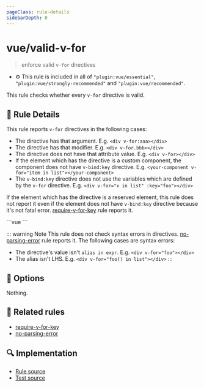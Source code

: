 ```yaml
---
pageClass: rule-details
sidebarDepth: 0
---
```

# vue/valid-v-for
> enforce valid `v-for` directives

- :gear: This rule is included in all of `"plugin:vue/essential"`, `"plugin:vue/strongly-recommended"` and `"plugin:vue/recommended"`.

This rule checks whether every `v-for` directive is valid.

## :book: Rule Details

This rule reports `v-for` directives in the following cases:

- The directive has that argument. E.g. `<div v-for:aaa></div>`
- The directive has that modifier. E.g. `<div v-for.bbb></div>`
- The directive does not have that attribute value. E.g. `<div v-for></div>`
- If the element which has the directive is a custom component, the component does not have `v-bind:key` directive. E.g. `<your-component v-for="item in list"></your-component>`
- The `v-bind:key` directive does not use the variables which are defined by the `v-for` directive. E.g. `<div v-for="x in list" :key="foo"></div>`

If the element which has the directive is a reserved element, this rule does not report it even if the element does not have `v-bind:key` directive because it's not fatal error. [require-v-for-key] rule reports it.

<eslint-code-block :rules="{'vue/valid-v-for': ['error']}">
```vue
<template>
  <!-- ✓ GOOD -->
  <div v-for="todo in todos"/>
  <MyComponent
    v-for="todo in todos"
    :key="todo.id"
  />
  <div
    v-for="todo in todos"
    :is="MyComponent"
    :key="todo.id"
  />

  <!-- ✗ BAD -->
  <div v-for/>
  <div v-for:aaa="todo in todos"/>
  <div v-for.bbb="todo in todos"/>
  <div
    v-for="todo in todos"
    is="MyComponent"
  />
  <MyComponent v-for="todo in todos"/>
  <MyComponent
    v-for="todo in todos"
    :key="foo"
  />
</template>
```
</eslint-code-block>

::: warning Note
This rule does not check syntax errors in directives. [no-parsing-error] rule reports it.
The following cases are syntax errors:

- The directive's value isn't `alias in expr`. E.g. `<div v-for="foo"></div>`
- The alias isn't LHS. E.g. `<div v-for="foo() in list"></div>`
:::

## :wrench: Options

Nothing.

## :couple: Related rules

- [require-v-for-key]
- [no-parsing-error]


[require-v-for-key]: require-v-for-key.md
[no-parsing-error]: no-parsing-error.md

## :mag: Implementation

- [Rule source](https://github.com/vuejs/eslint-plugin-vue/blob/master/lib/rules/valid-v-for.js)
- [Test source](https://github.com/vuejs/eslint-plugin-vue/blob/master/tests/lib/rules/valid-v-for.js)
